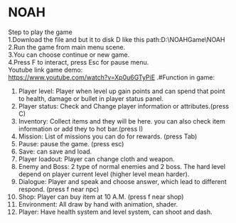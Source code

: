 # NOAH
Step to play the game\
1.Download the file and but it to disk D like this path:D:\NOAHGame\NOAH\
2.Run the game from main menu scene.\
3.You can choose continue or new game.\
4.Press F to interact, press Esc for pause menu.\
Youtube link game demo:\
https://www.youtube.com/watch?v=Xp0u6GTyPiE
.\#Function in game:
1. Player level: Player when level up gain points and can spend that point to health, damage or bullet in player status panel.
2. Player status: Check and Change player information or attributes.(press C)
3. Inventory: Collect items and they will be here. you can also check item information or add they to hot bar.(press I)
4. Mission: List of missions you can do for rewards. (press Tab)
5. Pause: pause the game. (press esc)
6. Save: can save and load.
7. Player loadout: Player can change cloth and weapon.
8. Enemy and Boss: 2 type of normal enemies and 2 boss. The hard level depend on player current level (higher level mean harder).
9. Dialogue: Player and speak and choose answer, which lead to different respond. (press f near npc)
10. Shop: Player can buy item at 10 A.M. (press f near shop)
11. Environment: All draw by hand with animation, shader.
12. Player: Have health system and level system, can shoot and dash.
